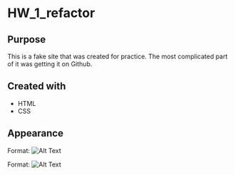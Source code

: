 # HW_1_refactor
## Purpose
This is a fake site that was created for practice. The most complicated part of it was getting it on Github.

## Created with
* HTML
* CSS

## Appearance 


Format: ![Alt Text](https://photos.smugmug.com/My-First-Gallery/n-dwh5KJ/i-Mct8vt9/0/83b75e75/XL/i-Mct8vt9-XL.png)


Format: ![Alt Text](https://photos.smugmug.com/My-First-Gallery/n-dwh5KJ/i-JFpSTGC/0/53d81649/XL/i-JFpSTGC-XL.png)

